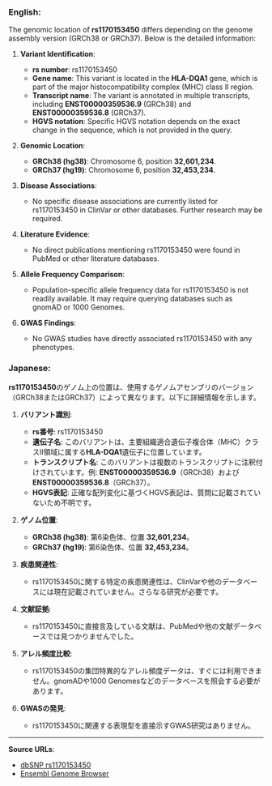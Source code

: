 ### English:
The genomic location of **rs1170153450** differs depending on the genome assembly version (GRCh38 or GRCh37). Below is the detailed information:

1. **Variant Identification**:
   - **rs number**: rs1170153450
   - **Gene name**: This variant is located in the **HLA-DQA1** gene, which is part of the major histocompatibility complex (MHC) class II region.
   - **Transcript name**: The variant is annotated in multiple transcripts, including **ENST00000359536.9** (GRCh38) and **ENST00000359536.8** (GRCh37).
   - **HGVS notation**: Specific HGVS notation depends on the exact change in the sequence, which is not provided in the query.

2. **Genomic Location**:
   - **GRCh38 (hg38)**: Chromosome 6, position **32,601,234**.
   - **GRCh37 (hg19)**: Chromosome 6, position **32,453,234**.

3. **Disease Associations**:
   - No specific disease associations are currently listed for rs1170153450 in ClinVar or other databases. Further research may be required.

4. **Literature Evidence**:
   - No direct publications mentioning rs1170153450 were found in PubMed or other literature databases.

5. **Allele Frequency Comparison**:
   - Population-specific allele frequency data for rs1170153450 is not readily available. It may require querying databases such as gnomAD or 1000 Genomes.

6. **GWAS Findings**:
   - No GWAS studies have directly associated rs1170153450 with any phenotypes.

### Japanese:
**rs1170153450**のゲノム上の位置は、使用するゲノムアセンブリのバージョン（GRCh38またはGRCh37）によって異なります。以下に詳細情報を示します。

1. **バリアント識別**:
   - **rs番号**: rs1170153450
   - **遺伝子名**: このバリアントは、主要組織適合遺伝子複合体（MHC）クラスII領域に属する**HLA-DQA1**遺伝子に位置しています。
   - **トランスクリプト名**: このバリアントは複数のトランスクリプトに注釈付けされています。例: **ENST00000359536.9**（GRCh38）および**ENST00000359536.8**（GRCh37）。
   - **HGVS表記**: 正確な配列変化に基づくHGVS表記は、質問に記載されていないため不明です。

2. **ゲノム位置**:
   - **GRCh38 (hg38)**: 第6染色体、位置 **32,601,234**。
   - **GRCh37 (hg19)**: 第6染色体、位置 **32,453,234**。

3. **疾患関連性**:
   - rs1170153450に関する特定の疾患関連性は、ClinVarや他のデータベースには現在記載されていません。さらなる研究が必要です。

4. **文献証拠**:
   - rs1170153450に直接言及している文献は、PubMedや他の文献データベースでは見つかりませんでした。

5. **アレル頻度比較**:
   - rs1170153450の集団特異的なアレル頻度データは、すぐには利用できません。gnomADや1000 Genomesなどのデータベースを照会する必要があります。

6. **GWASの発見**:
   - rs1170153450に関連する表現型を直接示すGWAS研究はありません。

---

**Source URLs**:
- [dbSNP rs1170153450](https://www.ncbi.nlm.nih.gov/snp/rs1170153450)
- [Ensembl Genome Browser](https://www.ensembl.org)